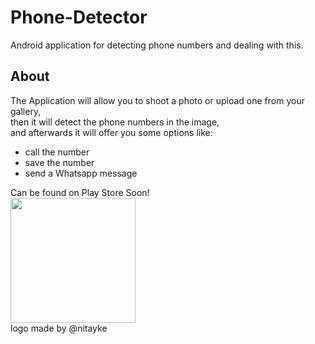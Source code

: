 # Phone-Detector
Android application for detecting phone numbers and dealing with this.

## About
The Application will allow you to shoot a photo or upload one from your gallery,<br />
then it will detect the phone numbers in the image,<br />
and afterwards it will offer you some options like:
  * call the number
  * save the number
  * send a Whatsapp message
  
Can be found on Play Store Soon!<br />
<img align="center" src="https://github.com/sharp30/Phone-Detector/blob/develop/logo.jpeg" width="200" height="200"> <br />
logo made by @nitayke
